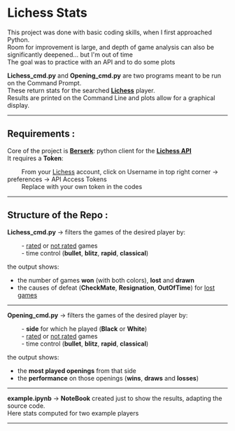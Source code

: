 # Lichess Stats

This project was done with basic coding skills, when I first approached Python.\
Room for improvement is large, and depth of game analysis can also be significantly deepened... but I'm out of time\
The goal was to practice with an API and to do some plots

**Lichess_cmd.py** and **Opening_cmd.py** are two programs meant to be run on the Command Prompt.\
These return stats for the searched <a href="https://lichess.org" target="_blank">**Lichess**</a> player.\
Results are printed on the Command Line and plots allow for a graphical display.

------------------------------------
## Requirements :
Core of the project is [**Berserk**](https://pypi.org/project/berserk): python client for the [**Lichess API**](https://lichess.org/api)\
It requires a **Token**:

&ensp;&thinsp;&ensp;&thinsp;&ensp;&thinsp; From your [Lichess](https://lichess.org) account, click on Username in top right corner → preferences → API Access Tokens\
&ensp;&thinsp;&ensp;&thinsp;&ensp;&thinsp; Replace with your own token in the codes

------------------------------------
## Structure of the Repo :

**Lichess_cmd.py** → filters the games of the desired player by:
<br>

&ensp;&thinsp;&ensp;&thinsp;&ensp;&thinsp; - <u>rated</u> or <u>not rated</u> games  
&ensp;&thinsp;&ensp;&thinsp;&ensp;&thinsp; - time control (**bullet**, **blitz**, **rapid**, **classical**)

the output shows:
* the number of games **won** (with both colors), **lost** and **drawn**
* the causes of defeat (**CheckMate**, **Resignation**, **OutOfTime**) for <u>lost games</u>
---------------

**Opening_cmd.py** → filters the games of the desired player by:
<br>

&ensp;&thinsp;&ensp;&thinsp;&ensp;&thinsp; -  **side** for which he played (**Black** or **White**)\
&ensp;&thinsp;&ensp;&thinsp;&ensp;&thinsp; -  <u>rated</u> or <u>not rated</u> games\
&ensp;&thinsp;&ensp;&thinsp;&ensp;&thinsp; -  time control (**bullet**, **blitz**, **rapid**, **classical**)

the output shows:
* the **most played openings** from that side
* the **performance** on those openings (**wins**, **draws** and **losses**)
-------------------------

**example.ipynb** → **NoteBook** created just to show the results, adapting the source code.\
Here stats computed for two example players

---------------------------------
